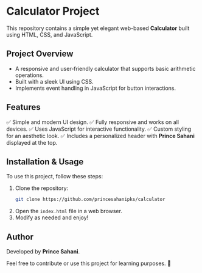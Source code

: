 # Calculator Project

This repository contains a simple yet elegant web-based **Calculator** built using HTML, CSS, and JavaScript.

## Project Overview

- A responsive and user-friendly calculator that supports basic arithmetic operations.
- Built with a sleek UI using CSS.
- Implements event handling in JavaScript for button interactions.

## Features
✅ Simple and modern UI design.
✅ Fully responsive and works on all devices.
✅ Uses JavaScript for interactive functionality.
✅ Custom styling for an aesthetic look.
✅ Includes a personalized header with **Prince Sahani** displayed at the top.

## Installation & Usage
To use this project, follow these steps:
1. Clone the repository:
   ```sh
   git clone https://github.com/princesahanipks/calculator
   ```
2. Open the `index.html` file in a web browser.
3. Modify as needed and enjoy!

## Author
Developed by **Prince Sahani**.

Feel free to contribute or use this project for learning purposes. 🚀


